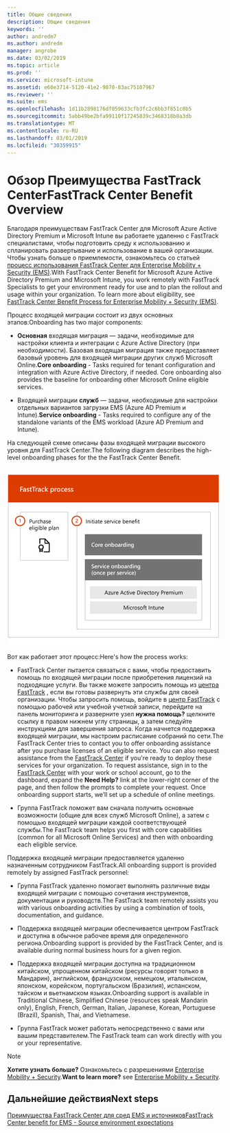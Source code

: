 ```yaml
---
title: Общие сведения
description: Общие сведения
keywords: ''
author: andredm7
ms.author: andredm
manager: angrobe
ms.date: 03/02/2019
ms.topic: article
ms.prod: ''
ms.service: microsoft-intune
ms.assetid: e60e3714-5120-41e2-9878-83ac75107967
ms.reviewer: ''
ms.suite: ems
ms.openlocfilehash: 1d11b2898176df059633cfb3fc2c6bb3f851c0b5
ms.sourcegitcommit: 5abb49be2bfa99110f17245839c3468318b8a3db
ms.translationtype: MT
ms.contentlocale: ru-RU
ms.lasthandoff: 03/01/2019
ms.locfileid: "30359915"
---
```

# <a name="fasttrack-center-benefit-overview"></a><span data-ttu-id="0cde8-103">Обзор Преимущества FastTrack Center</span><span class="sxs-lookup"><span data-stu-id="0cde8-103">FastTrack Center Benefit Overview</span></span>

<span data-ttu-id="0cde8-p101">Благодаря преимуществам FastTrack Center для Microsoft Azure Active Directory Premium и Microsoft Intune вы работаете удаленно с FastTrack специалистами, чтобы подготовить среду к использованию и спланировать развертывание и использование в вашей организации. Чтобы узнать больше о приемлемости, ознакомьтесь со статьей [процесс использования FastTrack Center для Enterprise Mobility + Security (EMS)](EMS-fasttrack-process.md).</span><span class="sxs-lookup"><span data-stu-id="0cde8-p101">With FastTrack Center Benefit for Microsoft Azure Active Directory Premium and Microsoft Intune, you work remotely with FastTrack Specialists to get your environment ready for use and to plan the rollout and usage within your organization. To learn more about eligibility, see [FastTrack Center Benefit Process for Enterprise Mobility + Security (EMS)](EMS-fasttrack-process.md).</span></span>

<span data-ttu-id="0cde8-106">Процесс входящей миграции состоит из двух основных этапов:</span><span class="sxs-lookup"><span data-stu-id="0cde8-106">Onboarding has two major components:</span></span>

-   <span data-ttu-id="0cde8-p102">**Основная** входящая миграция — задачи, необходимые для настройки клиента и интеграции с Azure Active Directory (при необходимости). Базовая входящая миграция также предоставляет базовый уровень для входящей миграции других служб Microsoft Online.</span><span class="sxs-lookup"><span data-stu-id="0cde8-p102">**Core onboarding** - Tasks required for tenant configuration and integration with Azure Active Directory, if needed. Core onboarding also provides the baseline for onboarding other Microsoft Online eligible services.</span></span>

-   <span data-ttu-id="0cde8-109">Входящей миграции **служб** — задачи, необходимые для настройки отдельных вариантов загрузки EMS (Azure AD Premium и Intune).</span><span class="sxs-lookup"><span data-stu-id="0cde8-109">**Service onboarding** - Tasks required to configure any of the standalone variants of the EMS workload (Azure AD Premium and Intune).</span></span>

<span data-ttu-id="0cde8-110">На следующей схеме описаны фазы входящей миграции высокого уровня для FastTrack Center.</span><span class="sxs-lookup"><span data-stu-id="0cde8-110">The following diagram describes the high-level onboarding phases for the the FastTrack Center Benefit.</span></span>

![Высокоуровневые фазы входящей миграции по использованию преимуществ FastTrack Center](./media/ft-onboarding-process.png)

<span data-ttu-id="0cde8-112">Вот как работает этот процесс:</span><span class="sxs-lookup"><span data-stu-id="0cde8-112">Here's how the process works:</span></span>

- <span data-ttu-id="0cde8-p103">FastTrack Center пытается связаться с вами, чтобы предоставить помощь по входящей миграции после приобретения лицензий на подходящие услуги. Вы также можете запросить помощь из [центра FastTrack](https://go.microsoft.com/fwlink/?linkid=780698) , если вы готовы развернуть эти службы для своей организации. Чтобы запросить помощь, войдите в [центр FastTrack](https://go.microsoft.com/fwlink/?linkid=780698) с помощью рабочей или учебной учетной записи, перейдите на панель мониторинга и разверните узел **нужна помощь?** щелкните ссылку в правом нижнем углу страницы, а затем следуйте инструкциям для завершения запроса. Когда начнется поддержка входящей миграции, мы настроим расписание собраний по сети.</span><span class="sxs-lookup"><span data-stu-id="0cde8-p103">The FastTrack Center tries to contact you to offer onboarding assistance after you purchase licenses of an eligible service. You can also request assistance from the [FastTrack Center](https://go.microsoft.com/fwlink/?linkid=780698) if you're ready to deploy these services for your organization. To request assistance, sign in to the [FastTrack Center](https://go.microsoft.com/fwlink/?linkid=780698) with your work or school account, go to the dashboard, expand the **Need Help?** link at the lower-right corner of the page, and then follow the prompts to complete your request. Once onboarding support starts, we’ll set up a schedule of online meetings.</span></span>

-   <span data-ttu-id="0cde8-117">Группа FastTrack поможет вам сначала получить основные возможности (общие для всех служб Microsoft Online), а затем с помощью входящей миграции каждой соответствующей службы.</span><span class="sxs-lookup"><span data-stu-id="0cde8-117">The FastTrack team helps you first with core capabilities (common for all Microsoft Online Services) and then with onboarding each eligible service.</span></span>

<span data-ttu-id="0cde8-118">Поддержка входящей миграции предоставляется удаленно назначенным сотрудником FastTrack.</span><span class="sxs-lookup"><span data-stu-id="0cde8-118">All onboarding support is provided remotely by assigned FastTrack personnel:</span></span>

-   <span data-ttu-id="0cde8-119">Группа FastTrack удаленно помогает выполнять различные виды входящей миграции с помощью сочетания инструментов, документации и руководств.</span><span class="sxs-lookup"><span data-stu-id="0cde8-119">The FastTrack team remotely assists you with various onboarding activities by using a combination of tools, documentation, and guidance.</span></span>

-   <span data-ttu-id="0cde8-120">Поддержка входящей миграции обеспечивается центром FastTrack и доступна в обычное рабочее время для определенного региона.</span><span class="sxs-lookup"><span data-stu-id="0cde8-120">Onboarding support is provided by the FastTrack Center, and is available during normal business hours for a given region.</span></span>

-   <span data-ttu-id="0cde8-121">Поддержка входящей миграции доступна на традиционном китайском, упрощенном китайском (ресурсы говорят только в Мандарин), английском, французском, немецком, итальянском, японском, корейском, португальском (Бразилия), испанском, тайском и вьетнамском языках.</span><span class="sxs-lookup"><span data-stu-id="0cde8-121">Onboarding support is available in Traditional Chinese, Simplified Chinese (resources speak Mandarin only), English, French, German, Italian, Japanese, Korean, Portuguese (Brazil), Spanish, Thai, and Vietnamese.</span></span>

-   <span data-ttu-id="0cde8-122">Группа FastTrack может работать непосредственно с вами или вашим представителем.</span><span class="sxs-lookup"><span data-stu-id="0cde8-122">The FastTrack team can work directly with you or your representative.</span></span>

> [!NOTE]
> <span data-ttu-id="0cde8-123">**Хотите узнать больше?** Ознакомьтесь с разрешениями [Enterprise Mobility + Security](https://www.microsoft.com/cloud-platform/enterprise-mobility).</span><span class="sxs-lookup"><span data-stu-id="0cde8-123">**Want to learn more?** see [Enterprise Mobility + Security](https://www.microsoft.com/cloud-platform/enterprise-mobility).</span></span>

## <a name="next-steps"></a><span data-ttu-id="0cde8-124">Дальнейшие действия</span><span class="sxs-lookup"><span data-stu-id="0cde8-124">Next steps</span></span>

[<span data-ttu-id="0cde8-125">Преимущества FastTrack Center для сред EMS и источников</span><span class="sxs-lookup"><span data-stu-id="0cde8-125">FastTrack Center benefit for EMS - Source environment expectations</span></span>](EMS-source-environment-expectations.md)
